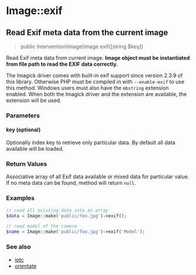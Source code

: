 # Image::exif
## Read Exif meta data from the current image

> public Intervention\Image\Image exif([string $key])

Read Exif meta data from current image. **Image object must be instantiated from file path to read the EXIF data correctly.**

The Imagick driver comes with built-in exif support since version 2.3.9 of this library. Otherwise PHP must be compiled in with ```--enable-exif``` to use this method. Windows users must also have the ```mbstring``` extension enabled. When both the Imagick driver and the extension are available, the extension will be used.

### Parameters

#### key (optional)
Optionally index key to retrieve only particular data. By default all data available will be loaded.

### Return Values
Associative array of all Exif data available or mixed data for particular value. If no meta data can be found, method will return `null`.

### Examples

```php
// read all existing data into an array
$data = Image::make('public/foo.jpg')->exif();

// read model of the camera
$name = Image::make('public/foo.jpg')->exif('Model');
```

### See also

- [iptc](/v2/api/iptc)
- [orientate](/v2/api/orientate)
